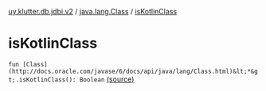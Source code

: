 [uy.klutter.db.jdbi.v2](../index.md) / [java.lang.Class](index.md) / [isKotlinClass](.)


# isKotlinClass

`fun [Class](http://docs.oracle.com/javase/6/docs/api/java/lang/Class.html)&lt;*&gt;.isKotlinClass(): Boolean` [(source)](https://github.com/kohesive/klutter/blob/master/db-jdbi-v2-jdk6/src/main/kotlin/uy/klutter/db/jdbi/v2/Extensions.kt#L11)


